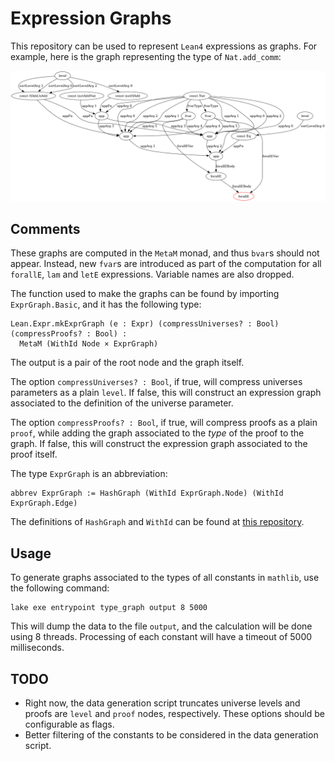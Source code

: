 # Expression Graphs

This repository can be used to represent `Lean4` expressions as graphs.
For example, here is the graph representing the type of `Nat.add_comm`:

![Nat.add_comm](graph.png)

## Comments

These graphs are computed in the `MetaM` monad, and thus `bvar`s should not appear.
Instead, new `fvar`s are introduced as part of the computation for all `forallE`, `lam` and `letE` expressions.
Variable names are also dropped.

The function used to make the graphs can be found by importing `ExprGraph.Basic`, and it has the following type:
```lean
Lean.Expr.mkExprGraph (e : Expr) (compressUniverses? : Bool) (compressProofs? : Bool) : 
  MetaM (WithId Node × ExprGraph) 
```
The output is a pair of the root node and the graph itself.

The option `compressUniverses? : Bool`, if true, will compress universes parameters as a plain `level`.
If false, this will construct an expression graph associated to the definition of the universe parameter. 

The option `compressProofs? : Bool`, if true, will compress proofs as a plain `proof`, while adding the graph associated to the *type* of the proof to the graph. 
If false, this will construct the expression graph associated to the proof itself.

The type `ExprGraph` is an abbreviation:
```lean
abbrev ExprGraph := HashGraph (WithId ExprGraph.Node) (WithId ExprGraph.Edge)
```

The definitions of `HashGraph` and `WithId` can be found at [this repository](https://github.com/adamtopaz/lean_extras). 

## Usage

To generate graphs associated to the types of all constants in `mathlib`, use the following command:
```lean
lake exe entrypoint type_graph output 8 5000
```
This will dump the data to the file `output`, and the calculation will be done using 8 threads.
Processing of each constant will have a timeout of 5000 milliseconds.

## TODO

- Right now, the data generation script truncates universe levels and proofs are `level` and `proof` nodes, respectively.
  These options should be configurable as flags.
- Better filtering of the constants to be considered in the data generation script.

